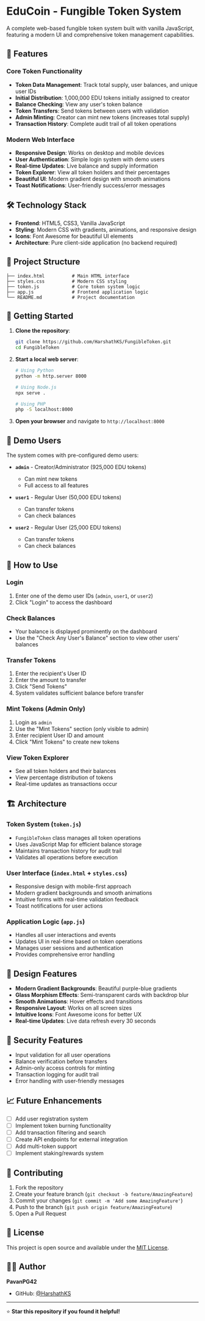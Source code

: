 # EduCoin - Fungible Token System

A complete web-based fungible token system built with vanilla JavaScript, featuring a modern UI and comprehensive token management capabilities.

## 🚀 Features

### Core Token Functionality
- **Token Data Management**: Track total supply, user balances, and unique user IDs
- **Initial Distribution**: 1,000,000 EDU tokens initially assigned to creator
- **Balance Checking**: View any user's token balance
- **Token Transfers**: Send tokens between users with validation
- **Admin Minting**: Creator can mint new tokens (increases total supply)
- **Transaction History**: Complete audit trail of all token operations

### Modern Web Interface
- **Responsive Design**: Works on desktop and mobile devices
- **User Authentication**: Simple login system with demo users
- **Real-time Updates**: Live balance and supply information
- **Token Explorer**: View all token holders and their percentages
- **Beautiful UI**: Modern gradient design with smooth animations
- **Toast Notifications**: User-friendly success/error messages

## 🛠️ Technology Stack

- **Frontend**: HTML5, CSS3, Vanilla JavaScript
- **Styling**: Modern CSS with gradients, animations, and responsive design
- **Icons**: Font Awesome for beautiful UI elements
- **Architecture**: Pure client-side application (no backend required)

## 📁 Project Structure

```
├── index.html          # Main HTML interface
├── styles.css          # Modern CSS styling
├── token.js            # Core token system logic
├── app.js              # Frontend application logic
└── README.md           # Project documentation
```

## 🎯 Getting Started

1. **Clone the repository**:
   ```bash
   git clone https://github.com/HarshathKS/FungibleToken.git
   cd FungibleToken
   ```

2. **Start a local web server**:
   ```bash
   # Using Python
   python -m http.server 8000
   
   # Using Node.js
   npx serve .
   
   # Using PHP
   php -S localhost:8000
   ```

3. **Open your browser** and navigate to `http://localhost:8000`

## 👥 Demo Users

The system comes with pre-configured demo users:

- **`admin`** - Creator/Administrator (925,000 EDU tokens)
  - Can mint new tokens
  - Full access to all features
  
- **`user1`** - Regular User (50,000 EDU tokens)
  - Can transfer tokens
  - Can check balances
  
- **`user2`** - Regular User (25,000 EDU tokens)
  - Can transfer tokens
  - Can check balances

## 🔧 How to Use

### Login
1. Enter one of the demo user IDs (`admin`, `user1`, or `user2`)
2. Click "Login" to access the dashboard

### Check Balances
- Your balance is displayed prominently on the dashboard
- Use the "Check Any User's Balance" section to view other users' balances

### Transfer Tokens
1. Enter the recipient's User ID
2. Enter the amount to transfer
3. Click "Send Tokens"
4. System validates sufficient balance before transfer

### Mint Tokens (Admin Only)
1. Login as `admin`
2. Use the "Mint Tokens" section (only visible to admin)
3. Enter recipient User ID and amount
4. Click "Mint Tokens" to create new tokens

### View Token Explorer
- See all token holders and their balances
- View percentage distribution of tokens
- Real-time updates as transactions occur

## 🏗️ Architecture

### Token System (`token.js`)
- `FungibleToken` class manages all token operations
- Uses JavaScript Map for efficient balance storage
- Maintains transaction history for audit trail
- Validates all operations before execution

### User Interface (`index.html` + `styles.css`)
- Responsive design with mobile-first approach
- Modern gradient backgrounds and smooth animations
- Intuitive forms with real-time validation feedback
- Toast notifications for user actions

### Application Logic (`app.js`)
- Handles all user interactions and events
- Updates UI in real-time based on token operations
- Manages user sessions and authentication
- Provides comprehensive error handling

## 🎨 Design Features

- **Modern Gradient Backgrounds**: Beautiful purple-blue gradients
- **Glass Morphism Effects**: Semi-transparent cards with backdrop blur
- **Smooth Animations**: Hover effects and transitions
- **Responsive Layout**: Works on all screen sizes
- **Intuitive Icons**: Font Awesome icons for better UX
- **Real-time Updates**: Live data refresh every 30 seconds

## 🔐 Security Features

- Input validation for all user operations
- Balance verification before transfers
- Admin-only access controls for minting
- Transaction logging for audit trail
- Error handling with user-friendly messages

## 📈 Future Enhancements

- [ ] Add user registration system
- [ ] Implement token burning functionality
- [ ] Add transaction filtering and search
- [ ] Create API endpoints for external integration
- [ ] Add multi-token support
- [ ] Implement staking/rewards system

## 🤝 Contributing

1. Fork the repository
2. Create your feature branch (`git checkout -b feature/AmazingFeature`)
3. Commit your changes (`git commit -m 'Add some AmazingFeature'`)
4. Push to the branch (`git push origin feature/AmazingFeature`)
5. Open a Pull Request

## 📄 License

This project is open source and available under the [MIT License](LICENSE).

## 👨‍💻 Author

**PavanPG42**
- GitHub: [@HarshathKS](https://github.com/PavanPG42/Fungible_tocken)

---

⭐ **Star this repository if you found it helpful!**
